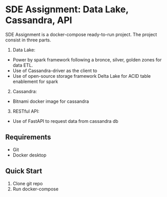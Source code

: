 # SDE Assignment: Data Lake, Cassandra, API
SDE Assignment is a docker-compose ready-to-run project. The project consist in three parts.

1. Data Lake:
- Power by spark framework following a bronce, silver, golden zones for data ETL. 
- Use of Cassandra-driver as the client to 
- Use of open-source storage framework Delta Lake for ACID table enablement for spark
2. Cassandra:
- Bitnami docker image for cassandra
3. RESTful API:
- Use of FastAPI to request data from cassandra db

## Requirements
- Git
- Docker desktop

## Quick Start

1. Clone git repo
2. Run docker-compose
